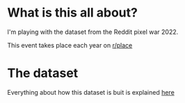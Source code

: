 # What is this all about?

I'm playing with the dataset from the Reddit pixel war 2022.

This event takes place each year on [r/place](https://www.reddit.com/r/place)

# The dataset

Everything about how this dataset is buit is explained [here](https://www.reddit.com/r/place/comments/txvk2d/rplace_datasets_april_fools_2022/)
